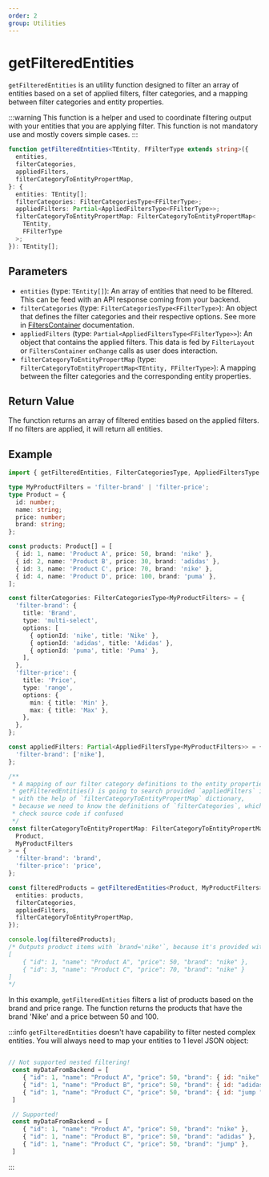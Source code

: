 ```yaml
---
order: 2
group: Utilities
---
```


# getFilteredEntities

`getFilteredEntities` is an utility function designed to filter an array of entities based on a set of applied filters, filter categories, and a mapping between filter categories and entity properties.

:::warning
This function is a helper and used to coordinate filtering output with your entities that you are applying filter. This function is not mandatory use and mostly covers simple cases.
:::

```typescript
function getFilteredEntities<TEntity, FFilterType extends string>({
  entities,
  filterCategories,
  appliedFilters,
  filterCategoryToEntityPropertMap,
}: {
  entities: TEntity[];
  filterCategories: FilterCategoriesType<FFilterType>;
  appliedFilters: Partial<AppliedFiltersType<FFilterType>>;
  filterCategoryToEntityPropertMap: FilterCategoryToEntityPropertMap<
    TEntity,
    FFilterType
  >;
}): TEntity[];
```

## Parameters

- `entities` (type: `TEntity[]`): An array of entities that need to be filtered. This can be feed with an API response coming from your backend.
- `filterCategories` (type: `FilterCategoriesType<FFilterType>`): An object that defines the filter categories and their respective options. See more in [FiltersContainer](/components/filters-container#filtercategorytype) documentation.
- `appliedFilters` (type: `Partial<AppliedFiltersType<FFilterType>>`): An object that contains the applied filters. This data is fed by `FilterLayout` or `FiltersContainer` `onChange` calls as user does interaction.
- `filterCategoryToEntityPropertMap` (type: `FilterCategoryToEntityPropertMap<TEntity, FFilterType>`): A mapping between the filter categories and the corresponding entity properties.

## Return Value

The function returns an array of filtered entities based on the applied filters. If no filters are applied, it will return all entities.

## Example

```typescript
import { getFilteredEntities, FilterCategoriesType, AppliedFiltersType } from 'filterbee';

type MyProductFilters = 'filter-brand' | 'filter-price';
type Product = {
  id: number;
  name: string;
  price: number;
  brand: string;
};

const products: Product[] = [
  { id: 1, name: 'Product A', price: 50, brand: 'nike' },
  { id: 2, name: 'Product B', price: 30, brand: 'adidas' },
  { id: 3, name: 'Product C', price: 70, brand: 'nike' },
  { id: 4, name: 'Product D', price: 100, brand: 'puma' },
];

const filterCategories: FilterCategoriesType<MyProductFilters> = {
  'filter-brand': {
    title: 'Brand',
    type: 'multi-select',
    options: [
      { optionId: 'nike', title: 'Nike' },
      { optionId: 'adidas', title: 'Adidas' },
      { optionId: 'puma', title: 'Puma' },
    ],
  },
  'filter-price': {
    title: 'Price',
    type: 'range',
    options: {
      min: { title: 'Min' },
      max: { title: 'Max' },
    },
  },
};

const appliedFilters: Partial<AppliedFiltersType<MyProductFilters>> = {
  'filter-brand': ['nike'],
};

/**
 * A mapping of our filter category definitions to the entity properties
 * getFilteredEntities() is going to search provided `appliedFilters` in the `entities` dataset,
 * with the help of `filterCategoryToEntityPropertMap` dictionary, 
 * because we need to know the definitions of `filterCategories`, which we are using `filterCategoryToEntityPropertMap` for loopup
 * check source code if confused
 */
const filterCategoryToEntityPropertMap: FilterCategoryToEntityPropertMap<
  Product,
  MyProductFilters
> = {
  'filter-brand': 'brand',
  'filter-price': 'price',
};

const filteredProducts = getFilteredEntities<Product, MyProductFilters>({
  entities: products,
  filterCategories,
  appliedFilters,
  filterCategoryToEntityPropertMap,
});

console.log(filteredProducts);
/* Outputs product items with `brand='nike'`, because it's provided with `appliedFilters` parameter:
[
    { "id": 1, "name": "Product A", "price": 50, "brand": "nike" }, 
    { "id": 3, "name": "Product C", "price": 70, "brand": "nike" } 
]
*/
```

In this example, `getFilteredEntities` filters a list of products based on the brand and price range. The function returns the products that have the brand 'Nike' and a price between 50 and 100.

:::info
`getFilteredEntities` doesn't have capability to filter nested complex entities. You will always need to map your entities to 1 level JSON object:

``` js

// Not supported nested filtering!
 const myDataFromBackend = [
    { "id": 1, "name": "Product A", "price": 50, "brand": { id: "nike" } },
    { "id": 1, "name": "Product B", "price": 50, "brand": { id: "adidas" } },
    { "id": 1, "name": "Product C", "price": 50, "brand": { id: "jump "} },
 ]

 // Supported!
 const myDataFromBackend = [
    { "id": 1, "name": "Product A", "price": 50, "brand": "nike" },
    { "id": 1, "name": "Product B", "price": 50, "brand": "adidas" },
    { "id": 1, "name": "Product C", "price": 50, "brand": "jump" },
 ]


 ```
:::
